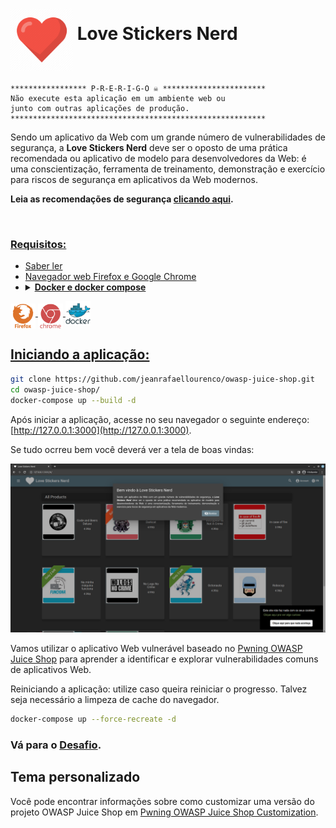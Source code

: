 # <img alt="love" src="imagens/logo.png" style="max-width: 100%;" width="100" height="100" align="middle"> Love Stickers Nerd
```
***************** P-R-E-R-I-G-O ☠️ ***********************
Não execute esta aplicação em um ambiente web ou 
junto com outras aplicações de produção. 
*********************************************************
```
Sendo um aplicativo da Web com um grande número de vulnerabilidades de segurança, a **Love Stickers Nerd** deve ser o oposto de uma prática recomendada ou aplicativo de modelo para desenvolvedores da Web: é uma conscientização, ferramenta de treinamento, demonstração e exercício para riscos de segurança em aplicativos da Web modernos.

**Leia as recomendações de segurança [clicando aqui](./config/README.md).**  

<div style="display: inline_block"><br>
  <a href="https://github.com/jeanrafaellourenco">
  <h3 align="left">Requisitos:</h3>
  <ul>
    <li>Saber ler</li>
    <li>Navegador web Firefox e Google Chrome</li>
    <li><details>
    <summary><b>Docker e docker compose</b></summary>  
      <pre>
        sudo apt install -y docker.io docker-compose
        # add usuario ao grupo docker
        sudo usermod -aG docker $USER
      </pre>
  </details></li>
  </ul>  
    <img alt="firefox" src="https://raw.githubusercontent.com/devicons/devicon/master/icons/firefox/firefox-plain-wordmark.svg" style="max-width: 100%;" width="40" height="40" align="middle">
    <img alt="chrome" src="https://raw.githubusercontent.com/devicons/devicon/master/icons/chrome/chrome-plain-wordmark.svg" style="max-width: 100%;" width="40" height="40" align="middle">
   <img align="center" alt="docker" height="40" width="40" src="https://raw.githubusercontent.com/devicons/devicon/master/icons/docker/docker-original-wordmark.svg">
</div>

## Iniciando a aplicação:

```bash
git clone https://github.com/jeanrafaellourenco/owasp-juice-shop.git
cd owasp-juice-shop/
docker-compose up --build -d
```
Após iniciar a aplicação, acesse no seu navegador o seguinte endereço: [http://127.0.0.1:3000](http://127.0.0.1:3000).  

Se tudo ocrreu bem você deverá ver a tela de boas vindas:  

![boasvindas](./imagens/boasvindas.png)

Vamos utilizar o aplicativo Web vulnerável baseado no [Pwning OWASP Juice Shop](https://pwning.owasp-juice.shop/) para aprender a identificar e explorar vulnerabilidades comuns de aplicativos Web.

Reiniciando a aplicação: utilize caso queira reiniciar o progresso. Talvez seja necessário a limpeza de cache do navegador.
```bash
docker-compose up --force-recreate -d
```
### Vá para o [Desafio](DESAFIO.md).

## Tema personalizado
Você pode encontrar informações sobre como customizar uma versão do projeto OWASP Juice Shop em [Pwning OWASP Juice Shop Customization](https://pwning.owasp-juice.shop/part1/customization.html).
